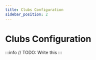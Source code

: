 ```yaml
---
title: Clubs Configuration
sidebar_position: 2
---
```


# Clubs Configuration

:::info
// TODO: Write this
:::
